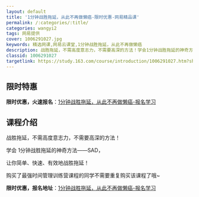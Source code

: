 ```yaml
---
layout: default
title: '1分钟战胜拖延，从此不再做懒癌-限时优惠-网易精品课'
permalink: /:categories/:title/
categories: wangyi2
tags: 网易提供
cover: 1006291027.jpg
keywords: 精选网课,网易云课堂,1分钟战胜拖延，从此不再做懒癌
description: 战胜拖延，不需高度意志力，不需要高深的方法！学会1分钟战胜拖延的神奇方法——SAD，让你简单、快速、有效地战胜拖延！​购
classid: 1006291027
targetlink: https://study.163.com/course/introduction/1006291027.htm?share=1&shareId=1025206652&utm_campaign=share&utm_medium=iphoneShare&utm_source=&utm_u=1025206652
---
```


## 限时特惠

**限时优惠，火速报名**：[1分钟战胜拖延，从此不再做懒癌-报名学习](https://study.163.com/course/introduction/1006291027.htm?share=1&shareId=1025206652&utm_campaign=share&utm_medium=iphoneShare&utm_source=&utm_u=1025206652)

## 课程介绍

战胜拖延，不需高度意志力，不需要高深的方法！

学会 1分钟战胜拖延的神奇方法——SAD，

让你简单、快速、有效地战胜拖延！

​购买了最强时间管理训练营课程的同学不需要重复购买该课程了哦~

**限时优惠，报名地址**：[1分钟战胜拖延，从此不再做懒癌-报名学习](https://study.163.com/course/introduction/1006291027.htm?share=1&shareId=1025206652&utm_campaign=share&utm_medium=iphoneShare&utm_source=&utm_u=1025206652)

